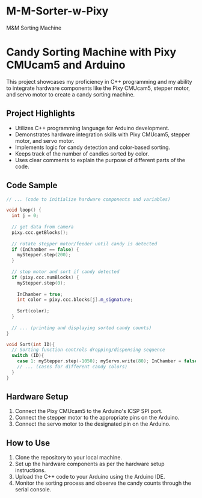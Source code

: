 # M-M-Sorter-w-Pixy
M&amp;M Sorting Machine

# Candy Sorting Machine with Pixy CMUcam5 and Arduino

This project showcases my proficiency in C++ programming and my ability to integrate hardware components like the Pixy CMUcam5, stepper motor, and servo motor to create a candy sorting machine.

## Project Highlights

- Utilizes C++ programming language for Arduino development.
- Demonstrates hardware integration skills with Pixy CMUcam5, stepper motor, and servo motor.
- Implements logic for candy detection and color-based sorting.
- Keeps track of the number of candies sorted by color.
- Uses clear comments to explain the purpose of different parts of the code.

## Code Sample

```cpp
// ... (code to initialize hardware components and variables)

void loop() {
  int j = 0;
  
  // get data from camera
  pixy.ccc.getBlocks();
  
  // rotate stepper motor/feeder until candy is detected
  if (InChamber == false) {
    myStepper.step(200);
  }
  
  // stop motor and sort if candy detected
  if (pixy.ccc.numBlocks) { 
    myStepper.step(0);
    
    InChamber = true;
    int color = pixy.ccc.blocks[j].m_signature;
    
    Sort(color);
  }
  
  // ... (printing and displaying sorted candy counts)
}

void Sort(int ID){
  // Sorting function controls dropping/dispensing sequence
  switch (ID){
    case 1: myStepper.step(-1050); myServo.write(80); InChamber = false; orangeCount++; Count++;
    // ... (cases for different candy colors)
  }
}
```

## Hardware Setup

1. Connect the Pixy CMUcam5 to the Arduino's ICSP SPI port.
2. Connect the stepper motor to the appropriate pins on the Arduino.
3. Connect the servo motor to the designated pin on the Arduino.

## How to Use

1. Clone the repository to your local machine.
2. Set up the hardware components as per the hardware setup instructions.
3. Upload the C++ code to your Arduino using the Arduino IDE.
4. Monitor the sorting process and observe the candy counts through the serial console.
